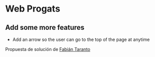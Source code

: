 # Web Progats

## Add some more features

- Add an arrow so the user can go to the top of the page at anytime

Propuesta de solución de [Fabián Taranto](https://github.com/fataranto/ProgatsJavaScriptBucles)
